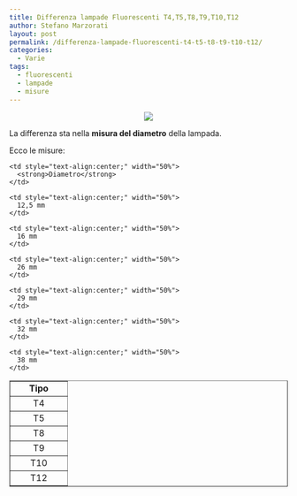 ```yaml
---
title: Differenza lampade Fluorescenti T4,T5,T8,T9,T10,T12
author: Stefano Marzorati
layout: post
permalink: /differenza-lampade-fluorescenti-t4-t5-t8-t9-t10-t12/
categories:
  - Varie
tags:
  - fluorescenti
  - lampade
  - misure
---
```

<p align="center">
  <img src="https://c1.staticflickr.com/1/430/31570880033_d982ac4076_o.jpg">
</p>

La differenza sta nella **misura del diametro** della lampada.

Ecco le misure:   

<table width="50%" border="1">
  <tr>
    <td style="text-align:center;" width="50%">
      <strong>Tipo</strong>
    </td>
    
    <td style="text-align:center;" width="50%">
      <strong>Diametro</strong>
    </td>
  </tr>
  
  <tr>
    <td style="text-align:center;" width="50%">
      T4
    </td>
    
    <td style="text-align:center;" width="50%">
      12,5 mm
    </td>
  </tr>
  
  <tr>
    <td style="text-align:center;" width="50%">
      T5
    </td>
    
    <td style="text-align:center;" width="50%">
      16 mm
    </td>
  </tr>
  
  <tr>
    <td style="text-align:center;" width="50%">
      T8
    </td>
    
    <td style="text-align:center;" width="50%">
      26 mm
    </td>
  </tr>
  
  <tr>
    <td style="text-align:center;" width="50%">
      T9
    </td>
    
    <td style="text-align:center;" width="50%">
      29 mm
    </td>
  </tr>
  
  <tr>
    <td style="text-align:center;" width="50%">
      T10
    </td>
    
    <td style="text-align:center;" width="50%">
      32 mm
    </td>
  </tr>
  
  <tr>
    <td style="text-align:center;" width="50%">
      T12
    </td>
    
    <td style="text-align:center;" width="50%">
      38 mm
    </td>
  </tr>
</table>   
<br>
<br>